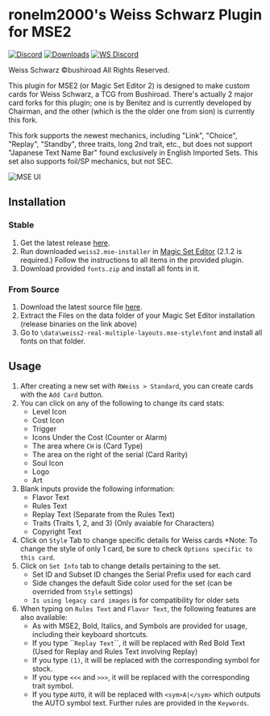 ronelm2000's Weiss Schwarz Plugin for MSE2
===========
[![Discord](https://img.shields.io/discord/831048458608705627?label=Discord)](https://discord.gg/9T55jJGHJD)
[![Downloads](https://img.shields.io/github/downloads/ronelm2000/weiss-mse-plugin/total.svg)](https://tooomm.github.io/github-release-stats/?username=ronelm2000&repository=weiss-mse-plugin)
[![WS Discord](https://img.shields.io/badge/WS%20Discord-%3F%3F%3F-lime)](https://discord.gg/B5RbYXH)

Weiss Schwarz ©bushiroad All Rights Reserved.

This plugin for MSE2 (or Magic Set Editor 2) is designed to make custom cards for Weiss Schwarz, a TCG from Bushiroad. There's actually 2 major card forks for this plugin; one is by Benitez and is currently developed by Chairman, and the other (which is the the older one from sion) is currently this fork.

This fork supports the newest mechanics, including "Link", "Choice", "Replay", "Standby", three traits, long 2nd trait, etc., but does not support "Japanese Text Name Bar" found exclusively in English Imported Sets. This set also supports foil/SP mechanics, but not SEC.

![MSE UI](https://user-images.githubusercontent.com/12634987/220225328-485ba3ae-0c9a-410a-9770-bf1b8f4ca2dc.png)


## Installation
### Stable
1. Get the latest release [here](https://github.com/ronelm2000/weiss-mse-plugin/releases).
2. Run downloaded `weiss2.mse-installer` in [Magic Set Editor](https://github.com/twanvl/MagicSetEditor2/releases/) (2.1.2 is required.) Follow the instructions to all items in the provided plugin.
3. Download provided `fonts.zip` and install all fonts in it.
### From Source
1. Download the latest source file [here](https://github.com/ronelm2000/weiss-mse-plugin/archive/refs/heads/master.zip).
2. Extract the Files on the data folder of your Magic Set Editor installation (release binaries on the link above)
3. Go to `\data\weiss2-real-multiple-layouts.mse-style\font` and install all fonts on that folder.

## Usage
1. After creating a new set with `RWeiss > Standard`, you can create cards with the `Add Card` button.
2. You can click on any of the following to change its card stats:
   - Level Icon
   - Cost Icon
   - Trigger
   - Icons Under the Cost (Counter or Alarm)
   - The area where `CH` is (Card Type)
   - The area on the right of the serial (Card Rarity)
   - Soul Icon
   - Logo
   - Art
3. Blank inputs provide the following information:
   - Flavor Text
   - Rules Text
   - Replay Text (Separate from the Rules Text)
   - Traits (Traits 1, 2, and 3) (Only avaiable for Characters)
   - Copyright Text
4. Click on `Style` Tab to change specific details for Weiss cards
   *Note: To change the style of only 1 card, be sure to check `Options specific to this card`.
5. Click on `Set Info` tab to change details pertaining to the set.
   - Set ID and Subset ID changes the Serial Prefix used for each card
   - Side changes the default Side color used for the set (can be overrided from `Style` settings)
   - `Is using legacy card images` is for compatibility for older sets
6. When typing on `Rules Text` and `Flavor Text`, the following features are also available:
   - As with MSE2, Bold, Italics, and Symbols are provided for usage, including their keyboard shortcuts.
   - If you type \`\``Replay Text`\`\`, it will be replaced with Red Bold Text (Used for Replay and Rules Text involving Replay)
   - If you type `(1)`, it will be replaced with the corresponding symbol for stock.
   - If you type `<<<` and `>>>`, it will be replaced with the corresponding trait symbol.
   - If you type `AUTO`, it will be replaced with `<sym>A|</sym>` which outputs the AUTO symbol text. Further rules are provided in the `Keywords`.



